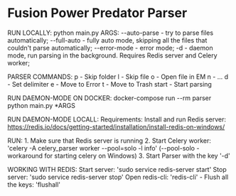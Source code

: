 # Fusion Power Predator Parser
RUN LOCALLY:
    python main.py
    ARGS:
        --auto-parse - try to parse files automatically;
        --full-auto - fully auto mode, skipping all the files that couldn't parse automatically;
        --error-mode - error mode;
        -d - daemon mode, run parsing in the background. Requires Redis server and Celery worker;


PARSER COMMANDS:
	p - Skip folder
	l - Skip file
	o - Open file in EM
	n - ...
	d - Set delimiter
	e - Move to Error
	t - Move to Trash
	start - Start parsing


RUN DAEMON-MODE ON DOCKER:
    docker-compose run --rm parser python main.py *ARGS


RUN DAEMON-MODE LOCALL:
Requirements:
    Install and run Redis server: https://redis.io/docs/getting-started/installation/install-redis-on-windows/

RUN:
    1. Make sure that Redis server is running
    2. Start Celery worker: 'celery -A celery_parser worker --pool=solo -l info'
        (--pool-solo - workaround for starting celery on Windows)
    3. Start Parser with the key '-d'


WORKING WITH REDIS:
    Start server: 'sudo service redis-server start'
    Stop server: 'sudo service redis-server stop'
    Open redis-cli: 'redis-cli'
        - Flush all the keys: 'flushall'
        